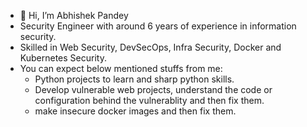 - 👋 Hi, I’m Abhishek Pandey
- Security Engineer with around 6 years of experience in information security.
- Skilled in Web Security, DevSecOps, Infra Security, Docker and Kubernetes Security.
- You can expect below mentioned stuffs from me:
    - Python projects to learn and sharp python skills.
    - Develop vulnerable web projects, understand the code or configuration behind the vulnerablity and then fix them.
    - make insecure docker images and then fix them.

<!---
abhishekpand3y/abhishekpand3y is a ✨ special ✨ repository because its `README.md` (this file) appears on your GitHub profile.
You can click the Preview link to take a look at your changes.
--->
